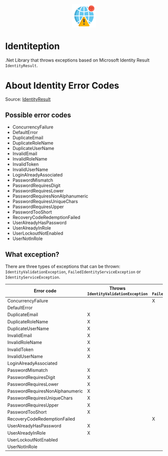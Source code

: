<p align="center">
  <img width="15%" height="15%" src="https://github.com/mabroukmahdhi/Identiteption/blob/main/Assets/logo.png?raw=true">
</p>

# Identiteption
.Net Library that throws exceptions based on Microsoft Identity Result `IdentityResult`.

# About Identity Error Codes

Source: [IdentityResult](https://docs.microsoft.com/en-us/dotnet/api/microsoft.aspnetcore.identity.identityerrordescriber?view=aspnetcore-6.0)

## Possible error codes
- ConcurrencyFailure
- DefaultError
- DuplicateEmail
- DuplicateRoleName
- DuplicateUserName
- InvalidEmail
- InvalidRoleName
- InvalidToken
- InvalidUserName
- LoginAlreadyAssociated
- PasswordMismatch
- PasswordRequiresDigit
- PasswordRequiresLower
- PasswordRequiresNonAlphanumeric
- PasswordRequiresUniqueChars
- PasswordRequiresUpper
- PasswordTooShort
- RecoveryCodeRedemptionFailed
- UserAlreadyHasPassword
- UserAlreadyInRole
- UserLockoutNotEnabled
- UserNotInRole

## What exception?
There are three types of exceptions that can be thrown: `IdentityValidationException`, `FailedIdentityServiceException` or `IdentityServiceException`.

| Error code | Throws `IdentityValidationException` | Throws `FailedIdentityServiceException` | Throws `IdentityServiceException`|
| -----------| ------------------------------------ | --------------------------------------- | -------------------------------- |
| ConcurrencyFailure |  | X | |
| DefaultError | |  | X |
| DuplicateEmail | X |  |  |
| DuplicateRoleName | X |  |  |
| DuplicateUserName| X |  |  |
| InvalidEmail| X |  |  |
| InvalidRoleName| X |  |  |
| InvalidToken | X |  |  |
| InvalidUserName | X |  |  |
| LoginAlreadyAssociated|  |  | X |
| PasswordMismatch | X |  |  |
| PasswordRequiresDigit | X |  |  |
| PasswordRequiresLower | X |  |  |
| PasswordRequiresNonAlphanumeric | X |  |  |
| PasswordRequiresUniqueChars | X |  |  |
| PasswordRequiresUpper | X |  |  |
| PasswordTooShort | X |  |  |
| RecoveryCodeRedemptionFailed |  | X |  |
| UserAlreadyHasPassword| X |  |  |
| UserAlreadyInRole | X |  |  |
| UserLockoutNotEnabled |  |  | X |
| UserNotInRole|  |  | X |

